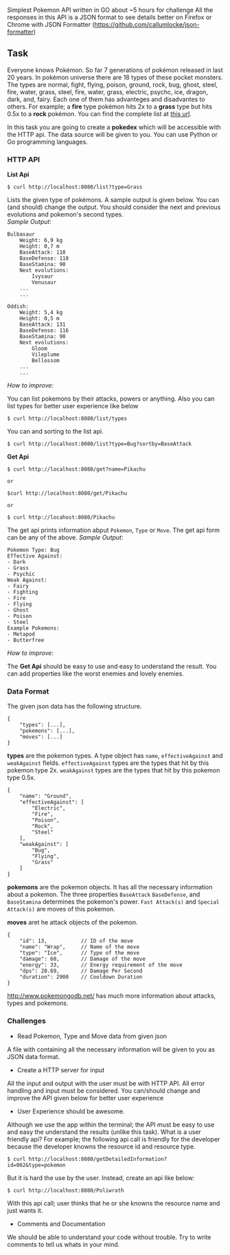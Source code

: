 Simplest Pokemon API written in GO about ~5 hours for challenge
All the responses in this API is a JSON format to see details better on Firefox or Chrome with JSON Formatter (https://github.com/callumlocke/json-formatter)

## Task

Everyone knows Pokémon. So far 7 generations of pokémon released in last 20 years. In pokémon universe there are 18 types of these pocket monsters. 
The types are normal, fight, flying, poison, ground, rock, bug, ghost, steel, fire, water, grass, steel, fire, water, grass, electric, psychc, ice, dragon, dark, and, fairy. Each one of them has advanteges and disadvantes to others. For example; a **fire** type pokémon hits 2x to a **grass** type but hits 0.5x to a **rock** pokémon. You can find the complete list at [this url](http://unrealitymag.com/wp-content/uploads/2014/11/fylyCdC.png).

In this task you are going to create a **pokedex** which will be accessible with the HTTP api. The data source will be given to you. You can use Python or Go programming languages.


### HTTP API

**List Api**

    $ curl http://localhost:8080/list?type=Grass

Lists the given type of pokémons. A sample output is given below. You can (and should) change the output. You should consider the next and previous evolutions and pokemon's second types.  
_Sample Output_:

    Bulbasaur
        Weight: 6,9 kg
        Height: 0,7 m
        BaseAttack: 118
        BaseDefense: 118
        BaseStamina: 90
        Next evolutions:
            Ivysaur
            Venusaur
        ...
        ...

    Oddish:
        Weight: 5,4 kg
        Height: 0,5 m
        BaseAttack: 131
        BaseDefense: 116
        BaseStamina: 90
        Next evolutions:
            Gloom
            Vileplume
            Bellossom
        ...
        ...

_How to improve_:

You can list pokemons by their attacks, powers or anything. 
Also you can list types for better user experience like below

    $ curl http://localhost:8080/list/types

You can and sorting to the list api.
    
    $ curl http://localhost:8080/list?type=Bug?sortby=BaseAttack


**Get Api**

    $ curl http://localhost:8080/get?name=Pikachu

    or
    
    $curl http://localhost:8080/get/Pikachu
    
    or 

    $ curl http://locahost:8080/Pikachu


The get api prints information abput `Pokemon`, `Type` or `Move`. The get api form can be any of the above.
_Sample Output_:

    Pokemon Type: Bug
    Effective Against:
    - Dark
    - Grass
    - Psychic
    Weak Against:
    - Fairy
    - Fighting
    - Fire
    - Flying
    - Ghost
    - Poison
    - Steel
    Example Pokemons:
    - Metapod
    - Butterfree

_How to improve_:

The **Get Api** should be easy to use and easy to understand the result. You can add properties like the worst enemies and lovely enemies. 


### Data Format

The given json data has the following structure.

    {
        "types": [...],
        "pokemons": [...],
        "moves": [...]
    }


**types** are the pokemon types. A type object has `name`, `effectiveAgainst` and `weakAgainst` fields. `effectiveAgainst` types are the types that hit by this pokemon type 2x. `weakAgainst` types are the types that hit by this pokemon type 0.5x.

    {
        "name": "Ground",
        "effectiveAgainst": [
            "Electric",
            "Fire",
            "Poison",
            "Rock",
            "Steel"
        ],
        "weakAgainst": [
            "Bug",
            "Flying",
            "Grass"
        ]
    }

**pokemons** are the pokemon objects. It has all the necessary information about a pokemon. The three properties `BaseAttack` `BaseDefense`, and `BaseStamina` determines the pokemon's power.
`Fast Attack(s)` and `Special Attack(s)` are moves of this pokemon.

**moves** aret he attack objects of the pokemon.

    {
        "id": 13,           // ID of the move
        "name": "Wrap",     // Name of the move
        "type": "Ice",      // Type of the move
        "damage": 60,       // Damage of the move
        "energy": 33,       // Energy requirement of the move
        "dps": 20.69,       // Damage Per Second
        "duration": 2900    // Cooldown Duration
    }

http://www.pokemongodb.net/ has much more information about attacks, types and pokemons.

### Challenges

- Read Pokemon, Type and Move data from given json

A file with containing all the necessary information will be given to you as JSON data format.

- Create a HTTP server for input

All the input and output with the user must be with HTTP API. All error handling and input must be considered.
You can/should change and improve the API given below for better user experience

- User Experience should be awesome.

Although we use the app within the terminal; the API must be easy to use and easy the understand the results (unlike this task). What is a user friendly api? For example; the following api call is friendly for the developer because the developer knowns the resource id and resource type.

    $ curl http://localhost:8080/getDetailedInformation?id=062&type=pokemon

But it is hard the use by the user. Instead, create an api like below: 

    $ curl http://localhost:8080/Poliwrath

With this api call; user thinks that he or she knowns the resource name and just wants it.

- Comments and Documentation

We should be able to understand your code without trouble. Try to write comments to tell us whats in your mind. 
